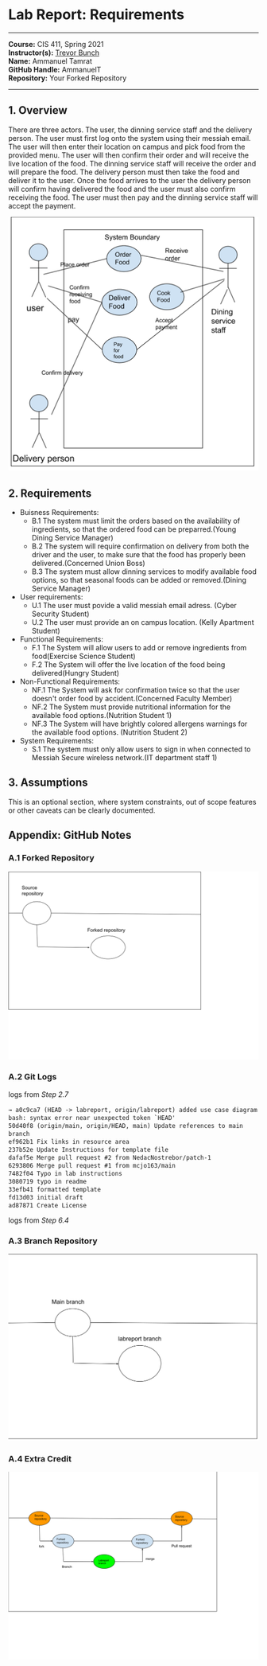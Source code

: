 # Lab Report: Requirements
___
**Course:** CIS 411, Spring 2021  
**Instructor(s):** [Trevor Bunch](https://github.com/trevordbunch)  
**Name:** Ammanuel Tamrat  
**GitHub Handle:** AmmanuelT  
**Repository:** Your Forked Repository  
___

## 1. Overview
There are three actors. The user, the dinning service staff and the delivery person. The user must first log onto the system using their messiah email. The user will then enter their location on campus and pick food from the provided menu. The user will then confirm their order and will receive the live location of the food. The dinning service staff will receive the order and will prepare the food. The delivery person must then take the food and deliver it to the user. Once the food arrives to the user the delivery person will confirm having delivered the food and the user must also confirm receiving the food. The user must then pay and the dinning service staff will accept the payment.

![Use Case Diagram](/assets/use.svg)  


## 2. Requirements
- Buisness Requirements:
    - B.1 The system must limit the orders based on the availability of ingredients, so that the ordered food can be preparred.(Young Dining Service Manager)
    - B.2 The system will require confirmation on delivery from both the driver and the user, to make sure that the food has properly been delivered.(Concerned Union Boss)
    - B.3 The system must allow dinning services to modify available food options, so that seasonal foods can be added or removed.(Dining Service Manager)
- User requirements:
    - U.1 The user must povide a valid messiah email adress. (Cyber Security Student)
    - U.2 The user must provide an on campus location. (Kelly Apartment Student)
- Functional Requirements:
    - F.1 The System will allow users to add or remove ingredients from food(Exercise Science Student)
    - F.2 The System will offer the live location of the food being delivered(Hungry Student)
- Non-Functional Requirements:
    - NF.1 The System will ask for confirmation twice so that the user doesn't order food by accident.(Concerned Faculty Member)
    - NF.2 The System must provide nutritional information for the available food options.(Nutrition Student 1)
    - NF.3 The System will have brightly colored allergens warnings for the available food options. (Nutrition Student 2)
- System Requirements:
    - S.1 The system must only allow users to sign in when connected to Messiah Secure wireless network.(IT department staff 1)

## 3. Assumptions
This is an optional section, where system constraints, out of scope features or other caveats can be clearly documented.  

## Appendix: GitHub Notes

### A.1 Forked Repository
![diagram of forked repository](/assets/forkedRepo.svg)

### A.2 Git Logs
logs from *Step 2.7*

```
→ a0c9ca7 (HEAD -> labreport, origin/labreport) added use case diagram
bash: syntax error near unexpected token `HEAD'
50d40f8 (origin/main, origin/HEAD, main) Update references to main branch
ef962b1 Fix links in resource area
237b52e Update Instructions for template file
dafaf5e Merge pull request #2 from NedacNostrebor/patch-1
6293806 Merge pull request #1 from mcjo163/main
7482f04 Typo in lab instructions
3080719 typo in readme
33efb41 formatted template
fd13d03 initial draft
ad87871 Create License
```

logs from *Step 6.4*


### A.3 Branch Repository
![diagram of labreport branch](/assets/labreport.svg)

### A.4 Extra Credit
 ![diagram of round-trip of code](/assets/roundtrip.svg)
